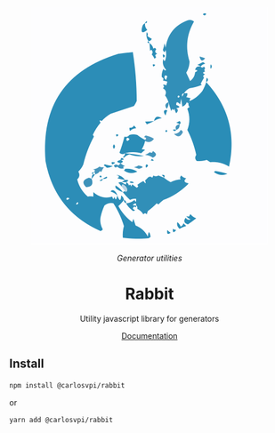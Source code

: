 <div align="center">

![logo](https://github.com/carlosvpi/rabbit/blob/main/docs/assets/Rabbit.svg?raw=true)

_Generator utilities_

# Rabbit

Utility javascript library for generators

[Documentation](https://github.com/carlosvpi/rabbit/blob/main/docs/documentation.md)

</div>

## Install

```bash
npm install @carlosvpi/rabbit
```

or

```bash
yarn add @carlosvpi/rabbit
```
